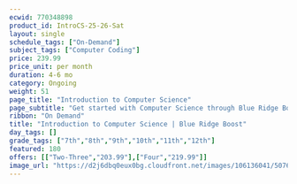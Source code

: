 ```yaml
---
ecwid: 770348898
product_id: IntroCS-25-26-Sat
layout: single
schedule_tags: ["On-Demand"]
subject_tags: ["Computer Coding"]
price: 239.99
price_unit: per month
duration: 4-6 mo
category: Ongoing
weight: 51
page_title: "Introduction to Computer Science"
page_subtitle: "Get started with Computer Science through Blue Ridge Boost and CodeHS!"
ribbon: "On Demand"
title: "Introduction to Computer Science | Blue Ridge Boost"
day_tags: []
grade_tags: ["7th","8th","9th","10th","11th","12th"]
featured: 180
offers: [["Two-Three","203.99"],["Four","219.99"]]
image_url: "https://d2j6dbq0eux0bg.cloudfront.net/images/106136041/5076259330.jpg"
---
```

